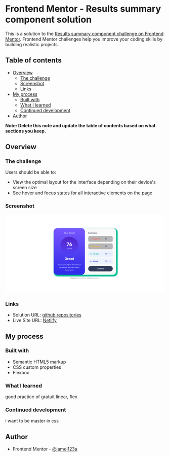 # Frontend Mentor - Results summary component solution

This is a solution to the [Results summary component challenge on Frontend Mentor](https://www.frontendmentor.io/challenges/results-summary-component-CE_K6s0maV). Frontend Mentor challenges help you improve your coding skills by building realistic projects. 

## Table of contents

- [Overview](#overview)
  - [The challenge](#the-challenge)
  - [Screenshot](#screenshot)
  - [Links](#links)
- [My process](#my-process)
  - [Built with](#built-with)
  - [What I learned](#what-i-learned)
  - [Continued development](#continued-development)
- [Author](#author)

**Note: Delete this note and update the table of contents based on what sections you keep.**

## Overview

### The challenge

Users should be able to:

- View the optimal layout for the interface depending on their device's screen size
- See hover and focus states for all interactive elements on the page

### Screenshot

![](./design/Capture.PNG)

### Links

- Solution URL: [github repositories](https://github.com/jamel123a/FrontendMentor_Results_summary_component/)
- Live Site URL: [Netlify](https://frontendmentor-results-sammury.netlify.app/)

## My process

### Built with

- Semantic HTML5 markup
- CSS custom properties
- Flexbox


### What I learned

good practice of gratuit linear, flex


### Continued development

i want to be master in css


## Author

- Frontend Mentor - [@jamel123a](https://www.frontendmentor.io/profile/jamel123a)


